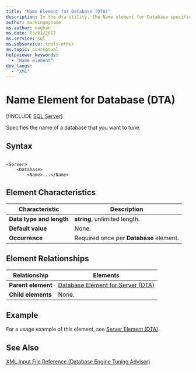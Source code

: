 ```yaml
---
title: "Name Element for Database (DTA)"
description: In the dta utility, the Name element for Database specifies the name of a database that you want to tune.
author: markingmyname
ms.author: maghan
ms.date: 03/01/2017
ms.service: sql
ms.subservice: tools-other
ms.topic: conceptual
helpviewer_keywords:
  - "Name element"
dev_langs:
  - "XML"
---
```


# Name Element for Database (DTA)

 [!INCLUDE [SQL Server](../../includes/applies-to-version/sqlserver.md)]

Specifies the name of a database that you want to tune.  
  
## Syntax  
  
```  
  
<Server>  
    <Database>  
        <Name>...</Name>  
```  
  
## Element Characteristics  
  
|Characteristic|Description|  
|--------------------|-----------------|  
|**Data type and length**|**string**, unlimited length.|  
|**Default value**|None.|  
|**Occurrence**|Required once per **Database** element.|  
  
## Element Relationships  
  
|Relationship|Elements|  
|------------------|--------------|  
|**Parent element**|[Database Element for Server &#40;DTA&#41;](../../tools/dta/database-element-for-server-dta.md)|  
|**Child elements**|None.|  
  
## Example  
 For a usage example of this element, see [Server Element &#40;DTA&#41;](../../tools/dta/server-element-dta.md).  
  
## See Also  
 [XML Input File Reference &#40;Database Engine Tuning Advisor&#41;](../../tools/dta/xml-input-file-reference-database-engine-tuning-advisor.md)  
  
  
